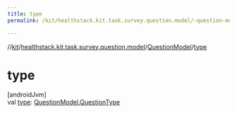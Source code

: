 ```yaml
---
title: type
permalink: /kit/healthstack.kit.task.survey.question.model/-question-model/type.html

---
```

//[kit](../../../index.html)/[healthstack.kit.task.survey.question.model](../index.html)/[QuestionModel](index.html)/[type](type.html)



# type



[androidJvm]\
val [type](type.html): [QuestionModel.QuestionType](-question-type/index.html)





